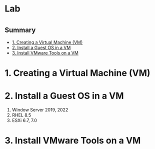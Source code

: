 <h1>Lab<h1>

<h2>Summary</h2>

- [1. Creating a Virtual Machine (VM)](#1-creating-a-virtual-machine-vm)
- [2. Install a Guest OS in a VM](#2-install-a-guest-os-in-a-vm)
- [3. Install VMware Tools on a VM](#3-install-vmware-tools-on-a-vm)

# 1. Creating a Virtual Machine (VM)

# 2. Install a Guest OS in a VM
1. Window Server 2019, 2022
2. RHEL 8.5
3. ESXi 6.7, 7.0

# 3. Install VMware Tools on a VM
